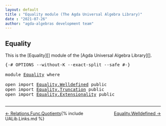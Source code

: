 ```yaml
---
layout: default
title : "Equality module (The Agda Universal Algebra Library)"
date : "2021-07-26"
author: "agda-algebras development team"
---
```


## <a id="equality">Equality</a>

This is the [Equality][] module of the [Agda Universal Algebra Library][].


<pre class="Agda">
<a id="274" class="Symbol">{-#</a> <a id="278" class="Keyword">OPTIONS</a> <a id="286" class="Pragma">--without-K</a> <a id="298" class="Pragma">--exact-split</a> <a id="312" class="Pragma">--safe</a> <a id="319" class="Symbol">#-}</a>

<a id="324" class="Keyword">module</a> <a id="331" href="Equality.html" class="Module">Equality</a> <a id="340" class="Keyword">where</a>

<a id="347" class="Keyword">open</a> <a id="352" class="Keyword">import</a> <a id="359" href="Equality.Welldefined.html" class="Module">Equality.Welldefined</a> <a id="380" class="Keyword">public</a>
<a id="387" class="Keyword">open</a> <a id="392" class="Keyword">import</a> <a id="399" href="Equality.Truncation.html" class="Module">Equality.Truncation</a> <a id="419" class="Keyword">public</a>
<a id="426" class="Keyword">open</a> <a id="431" class="Keyword">import</a> <a id="438" href="Equality.Extensionality.html" class="Module">Equality.Extensionality</a> <a id="462" class="Keyword">public</a>

</pre>


-------------------------------------

<span style="float:left;">[← Relations.Func.Quotients](Relations.Func.Quotients.html)</span>
<span style="float:right;">[Equality.Welldefined →](Equality.Welldefined.html)</span>

{% include UALib.Links.md %}
